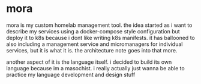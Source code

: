 # mora

mora is my custom homelab management tool. the idea started as i want to
describe my services using a docker-compose style configuration but deploy it to
k8s because i dont like writing k8s manifests. it has ballooned to also
including a management service and micromanagers for individual services, but it
is what it is. the architecture note goes into that more.

another aspect of it is the language itself. i decided to build its own language
because im a masochist. i really actually just wanna be able to practice my
language development and design stuff
